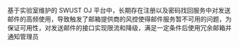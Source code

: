 基于实验室维护的 SWUST OJ 平台中，长期存在注册以及密码找回服务中对发送邮件的高频使用，导致触发了邮箱提供商的风控使得邮件服务暂不可用的问题，为保证可用性，对发送邮件的接口实现限流和降级，满足一定条件后使用冗余邮箱并通知管理员
